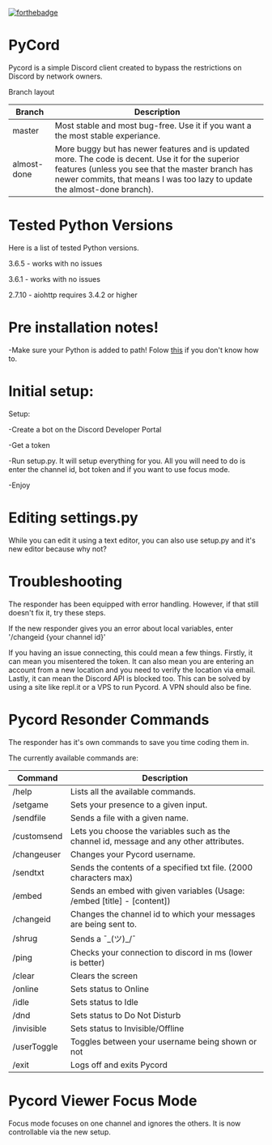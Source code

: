 [![forthebadge](https://forthebadge.com/images/badges/made-with-python.svg)](https://forthebadge.com)
# PyCord

Pycord is a simple Discord client created to bypass the restrictions on Discord by network owners.

Branch layout

| Branch | Description |
| --- | --- |
| master | Most stable and most bug-free. Use it if you want a the most stable experiance. |
| almost-done | More buggy but has newer features and is updated more. The code is decent. Use it for the superior features (unless you see that the master branch has newer commits, that means I was too lazy to update the almost-done branch). |

# Tested Python Versions

Here is a list of tested Python versions.

3.6.5 - works with no issues

3.6.1 - works with no issues

2.7.10 - aiohttp requires 3.4.2 or higher

# Pre installation notes!

-Make sure your Python is added to path! Folow [this](https://github.com/RealistikDash/Pycord/wiki/How-to-add-Python-to-path%3F-(Windows)) if you don't know how to.

# Initial setup:

Setup:

-Create a bot on the Discord Developer Portal

-Get a token

-Run setup.py. It will setup everything for you. All you will need to do is enter the channel id, bot token and if you want to use focus mode.

-Enjoy

# Editing settings.py

While you can edit it using a text editor, you can also use setup.py and it's new editor because why not?

# Troubleshooting
The responder has been equipped with error handling. However, if that still doesn't fix it, try these steps.

If the new responder gives you an error about local variables, enter '/changeid {your channel id}'

If you having an issue connecting, this could mean a few things. Firstly, it can mean you misentered the token. It can also mean you are entering an account from a new location and you need to verify the location via email. Lastly, it can mean the Discord API is blocked too. This can be solved by using a site like repl.it or a VPS to run Pycord. A VPN should also be fine.

# Pycord Resonder Commands

The responder has it's own commands to save you time coding them in. 

The currently available commands are:

| Command | Description |
| --- | --- |
| /help | Lists all the available commands. |
| /setgame | Sets your presence to a given input. |
| /sendfile | Sends a file with a given name. |
| /customsend | Lets you choose the variables such as the channel id, message and any other attributes. |
| /changeuser | Changes your Pycord username. |
| /sendtxt | Sends the contents of a specified txt file. (2000 characters max) |
| /embed | Sends an embed with given variables (Usage: /embed [title] - [content]) |
| /changeid | Changes the channel id to which your messages are being sent to. |
| /shrug | Sends a ¯\_(ツ)_/¯ |
| /ping | Checks your connection to discord in ms (lower is better) |
| /clear | Clears the screen |
| /online | Sets status to Online |
| /idle | Sets status to Idle |
| /dnd | Sets status to Do Not Disturb |
| /invisible | Sets status to Invisible/Offline |
| /userToggle | Toggles between your username being shown or not |
| /exit | Logs off and exits Pycord |

# Pycord Viewer Focus Mode

Focus mode focuses on one channel and ignores the others. It is now controllable via the new setup.
